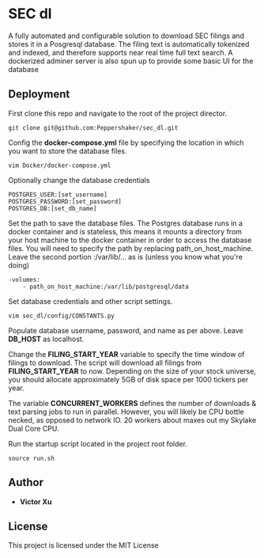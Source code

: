 # SEC dl

A fully automated and configurable solution to download SEC filings and stores it in a Posgresql database. The filing text is automatically tokenized and indexed, and therefore supports near real time full text search.
A dockerized adminer server is also spun up to provide some basic UI for the database

## Deployment

First clone this repo and navigate to the root of the project director.

```
git clone git@github.com:Peppershaker/sec_dl.git
```

Config the **docker-compose.yml** file by specifying the location in which you want to store the database files.

```
vim Docker/docker-compose.yml
```

Optionally change the database credentials

```
POSTGRES_USER:[set_username]
POSTGRES_PASSWORD:[set_password]	
POSTGRES_DB:[set_db_name]
```

Set the path to save the database files. The Postgres database runs in a docker container and is stateless, this means it mounts a directory from your host machine to the docker container in order to access the database files.
You will need to specify the path by replacing path_on_host_machine. Leave the second portion :/var/lib/... as is (unless you know what you're doing)

```
-volumes:
	- path_on_host_machine:/var/lib/postgresql/data
```

Set database credentials and other script settings.

```	
vim sec_dl/config/CONSTANTS.py
```

Populate database username, password, and name as per above. Leave **DB_HOST** as localhost.

Change the **FILING_START_YEAR** variable to specify the time window of filings to download. The script will download all filings from **FILING_START_YEAR** to now. Depending on the size of your stock universe, you should allocate approximately 5GB of disk space per 1000 tickers per year.

The variable **CONCURRENT_WORKERS** defines the number of downloads & text parsing jobs to run in parallel. However, you will likely be CPU bottle necked, as opposed to network IO. 20 workers about maxes out my Skylake Dual Core CPU.

Run the startup script located in the project root folder.

```
source run.sh
```

## Author

* **Victor Xu**

## License

This project is licensed under the MIT License
